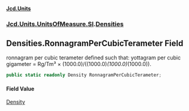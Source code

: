 #### [Jcd.Units](index 'index')
### [Jcd.Units.UnitsOfMeasure.SI](Jcd.Units.UnitsOfMeasure.SI 'Jcd.Units.UnitsOfMeasure.SI').[Densities](Densities 'Jcd.Units.UnitsOfMeasure.SI.Densities')

## Densities.RonnagramPerCubicTerameter Field

ronnagram per cubic terameter defined such that: yottagram per cubic gigameter = Rg/Tm³ ×
(1000.0)/((1000.0)*(1000.0)*(1000.0)).

```csharp
public static readonly Density RonnagramPerCubicTerameter;
```

#### Field Value
[Density](Density 'Jcd.Units.UnitTypes.Density')